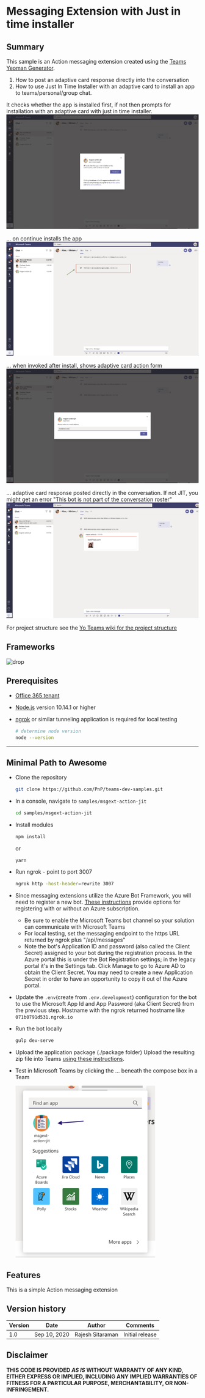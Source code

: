 # Messaging Extension with Just in time installer

## Summary

This sample is an Action messaging extension created using the [Teams Yeoman Generator](https://docs.microsoft.com/en-us/microsoftteams/platform/tutorials/get-started-yeoman).

 1. How to post an adaptive card response directly into the conversation
 2. How to use Just In Time Installer with an adaptive card to install an app to teams/personal/group chat.

It checks whether the app is installed first, if not then prompts for installation with an adaptive card with just in time installer.
![picture of JIT in adaptive card](assets/pic1.png)

... on continue installs the app
![picture of the form](assets/pic2.png)

... when invoked after install, shows adaptive card action form
![picture of the form](assets/pic3.png)

... adaptive card response posted directly in the conversation. If not JIT, you might get an error "This bot is not part of the conversation roster"
![picture of the conversation](assets/pic4.png)

For project structure see the [Yo Teams wiki for the project structure](https://github.com/PnP/generator-teams/wiki/Project-Structure)

## Frameworks

![drop](https://img.shields.io/badge/Bot&nbsp;Framework-4.10-green.svg)

## Prerequisites

* [Office 365 tenant](https://github.com/pnp/generator-teams/wiki/Setup-Tenant)
* [Node.js](https://nodejs.org) version 10.14.1 or higher
* [ngrok](https://ngrok.com) or similar tunneling application is required for local testing

    ```bash
    # determine node version
    node --version
    ```
---

## Minimal Path to Awesome

- Clone the repository

    ```bash
    git clone https://github.com/PnP/teams-dev-samples.git
    ```

- In a console, navigate to `samples/msgext-action-jit`

    ```bash
    cd samples/msgext-action-jit
    ```

- Install modules

    ```bash
    npm install
    ```

    or

    ```bash
    yarn
    ```

- Run ngrok - point to port 3007

    ```bash
    ngrok http -host-header=rewrite 3007
    ```

- Since messaging extensions utilize the Azure Bot Framework, you will need to register a new bot.
[These instructions](https://docs.microsoft.com/en-us/microsoftteams/platform/bots/how-to/create-a-bot-for-teams#register-your-web-service-with-the-bot-framework) provide options for registering with or without an Azure subscription. 
  - Be sure to enable the Microsoft Teams bot channel so your solution can communicate with Microsoft Teams
  - For local testing, set the messaging endpoint to the https URL returned by ngrok plus "/api/messages"
  - Note the bot's Application ID and password (also called the Client Secret) assigned to your bot during the registration process. In the Azure portal this is under the Bot Registration settings; in the legacy portal it's in the Settings tab. Click Manage to go to Azure AD to obtain the Client Secret. You may need to create a new Application Secret in order to have an opportunity to copy it out of the Azure portal.

- Update the `.env`(create from `.env.development`) configuration for the bot to use the Microsoft App Id and App Password (aka Client Secret) from the previous step. Hostname with the ngrok returned hostname like `071b0791d531.ngrok.io`

- Run the bot locally
    ```bash
    gulp dev-serve
    ```

- Upload the application package (./package folder)
  Upload the resulting zip file into Teams [using these instructions](https://docs.microsoft.com/en-us/microsoftteams/platform/concepts/deploy-and-publish/apps-upload).

- Test in Microsoft Teams by clicking the ... beneath the compose box in a Team

    <img src="assets/pic6.png" alt="Rajesh Sitaraman Teams Sample" height=450 />

## Features

This is a simple Action messaging extension


## Version history

Version|Date|Author|Comments
-------|----|----|--------
1.0|Sep 10, 2020|Rajesh Sitaraman|Initial release


## Disclaimer

**THIS CODE IS PROVIDED *AS IS* WITHOUT WARRANTY OF ANY KIND, EITHER EXPRESS OR IMPLIED, INCLUDING ANY IMPLIED WARRANTIES OF FITNESS FOR A PARTICULAR PURPOSE, MERCHANTABILITY, OR NON-INFRINGEMENT.**